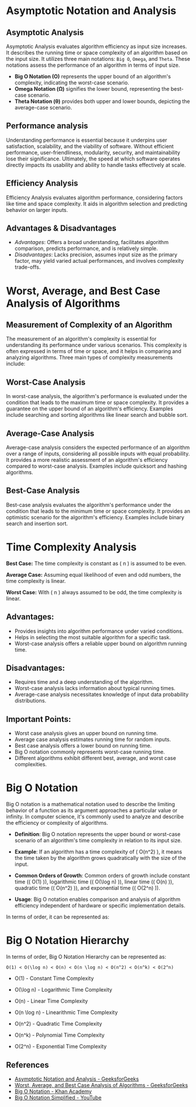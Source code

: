 # Asymptotic Notation and Analysis 

## Asymptotic Analysis
Asymptotic Analysis evaluates algorithm efficiency as input size increases. It describes the running time or space complexity of an algorithm based on the input size. It utilizes three main notations: `Big O`, `Omega`, and `Theta`. These notations assess the performance of an algorithm in terms of input size.


- **Big O Notation (O)** represents the upper bound of an algorithm's complexity, indicating the worst-case scenario.
- **Omega Notation (Ω)** signifies the lower bound, representing the best-case scenario.
- **Theta Notation (θ)** provides both upper and lower bounds, depicting the average-case scenario.

## Performance analysis
Understanding performance is essential because it underpins user satisfaction, scalability, and the viability of software. Without efficient performance, user-friendliness, modularity, security, and maintainability lose their significance. Ultimately, the speed at which software operates directly impacts its usability and ability to handle tasks effectively at scale.

## Efficiency Analysis
Efficiency Analysis evaluates algorithm performance, considering factors like time and space complexity. It aids in algorithm selection and predicting behavior on larger inputs.

## Advantages & Disadvantages
- *Advantages*: Offers a broad understanding, facilitates algorithm comparison, predicts performance, and is relatively simple.
- *Disadvantages*: Lacks precision, assumes input size as the primary factor, may yield varied actual performances, and involves complexity trade-offs.


# Worst, Average, and Best Case Analysis of Algorithms

## Measurement of Complexity of an Algorithm
The measurement of an algorithm's complexity is essential for understanding its performance under various scenarios. This complexity is often expressed in terms of time or space, and it helps in comparing and analyzing algorithms. Three main types of complexity measurements include:

## Worst-Case Analysis
In worst-case analysis, the algorithm's performance is evaluated under the condition that leads to the maximum time or space complexity. It provides a guarantee on the upper bound of an algorithm's efficiency. Examples include searching and sorting algorithms like linear search and bubble sort.

## Average-Case Analysis
Average-case analysis considers the expected performance of an algorithm over a range of inputs, considering all possible inputs with equal probability. It provides a more realistic assessment of an algorithm's efficiency compared to worst-case analysis. Examples include quicksort and hashing algorithms.

## Best-Case Analysis
Best-case analysis evaluates the algorithm's performance under the condition that leads to the minimum time or space complexity. It provides an optimistic scenario for the algorithm's efficiency. Examples include binary search and insertion sort.


# Time Complexity Analysis

**Best Case:** The time complexity is constant as \( n \) is assumed to be even.

**Average Case:** Assuming equal likelihood of even and odd numbers, the time complexity is linear.

**Worst Case:** With \( n \) always assumed to be odd, the time complexity is linear.

## Advantages:
- Provides insights into algorithm performance under varied conditions.
- Helps in selecting the most suitable algorithm for a specific task.
- Worst-case analysis offers a reliable upper bound on algorithm running time.

## Disadvantages:
- Requires time and a deep understanding of the algorithm.
- Worst-case analysis lacks information about typical running times.
- Average-case analysis necessitates knowledge of input data probability distributions.

## Important Points:
- Worst case analysis gives an upper bound on running time.
- Average case analysis estimates running time for random inputs.
- Best case analysis offers a lower bound on running time.
- Big O notation commonly represents worst-case running time.
- Different algorithms exhibit different best, average, and worst case complexities.


# Big O Notation

Big O notation is a mathematical notation used to describe the limiting behavior of a function as its argument approaches a particular value or infinity. In computer science, it's commonly used to analyze and describe the efficiency or complexity of algorithms.

- **Definition**: Big O notation represents the upper bound or worst-case scenario of an algorithm's time complexity in relation to its input size.

- **Example**: If an algorithm has a time complexity of \( O(n^2) \), it means the time taken by the algorithm grows quadratically with the size of the input.

- **Common Orders of Growth**: Common orders of growth include constant time (\( O(1) \)), logarithmic time (\( O(\log n) \)), linear time (\( O(n) \)), quadratic time (\( O(n^2) \)), and exponential time (\( O(2^n) \)).

- **Usage**: Big O notation enables comparison and analysis of algorithm efficiency independent of hardware or specific implementation details.


In terms of order, it can be represented as:

# Big O Notation Hierarchy

In terms of order, Big O Notation Hierarchy can be represented as:

```O(1) < O(\log n) < O(n) < O(n \log n) < O(n^2) < O(n^k) < O(2^n)```

* O(1) - Constant Time Complexity

* O(\log n) - Logarithmic Time Complexity

* O(n) - Linear Time Complexity

* O(n \log n) - Linearithmic Time Complexity

* O(n^2) - Quadratic Time Complexity

* O(n^k) - Polynomial Time Complexity

* O(2^n) - Exponential Time Complexity

## References

- [Asymptotic Notation and Analysis - GeeksforGeeks](https://www.geeksforgeeks.org/asymptotic-notation-and-analysis-based-on-input-size-of-algorithms/)
- [Worst, Average, and Best Case Analysis of Algorithms - GeeksforGeeks](https://www.geeksforgeeks.org/worst-average-and-best-case-analysis-of-algorithms/)
- [Big O Notation - Khan Academy](https://www.khanacademy.org/computing/computer-science/algorithms/asymptotic-notation/a/big-o-notation)
- [Big O Notation Simplified - YouTube](https://www.youtube.com/watch?v=__vX2sjlpXU)
